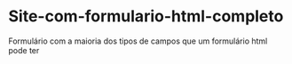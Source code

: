 # Site-com-formulario-html-completo
Formulário com a maioria dos tipos de campos que um formulário html pode ter
